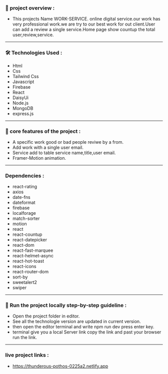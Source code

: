 ### 🎨 project overview :
- This projects Name WORK-SERVICE. online digital service.our work has very professional work.we are try to our best work for out client.User can add a review a single service.Home page show countup the total user,review,service.

---

### 🛠 Technologies Used :
- Html
- Css
- Tailwind Css
- Javascript
- Firebase
- React
- DaisyUi
- Node.js
- MongoDB
- express.js


---

### 🎯 core features of the project :
- A specific work good or bad people reviwe by a from.
- Add work with a single user email.
- Service add to table service name,title,user email.
- Framer-Motion animation.

---

### Dependencies : 
- react-rating
- axios
- date-fns
- dateformat
- firebase
- localforage
- match-sorter
- motion
- react
- react-countup
- react-datepicker
- react-dom
- react-fast-marquee
- react-helmet-async
- react-hot-toast
- react-icons
- react-router-dom
- sort-by
- sweetalert2
- swiper

---

### 🎨 Run the project locally step-by-step guideline :
- Open the project folder in editor.
- See all the technologie version are updated in current version.
- then open the editor terminal and write npm run dev press enter key.
- terminal give you a local Server link copy the link and past your browser run the link.

---

### live project links : 
- https://thunderous-pothos-0225a2.netlify.app
